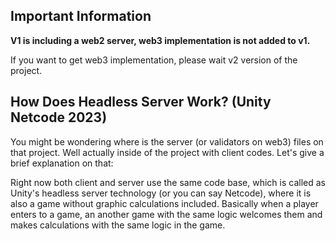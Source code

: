 ## Important Information

**V1 is including a web2 server, web3 implementation is not added to v1.**

If you want to get web3 implementation, please wait v2 version of the project.

## How Does Headless Server Work? (Unity Netcode 2023)

You might be wondering where is the server (or validators on web3) files on that project. Well actually inside of the project with client codes. Let's give a brief explanation on that:

Right now both client and server use the same code base, which is called as Unity's headless server technology (or you can say Netcode), where it is also a game without graphic calculations included. Basically when a player enters to a game, an another game with the same logic welcomes them and makes calculations with the same logic in the game.
